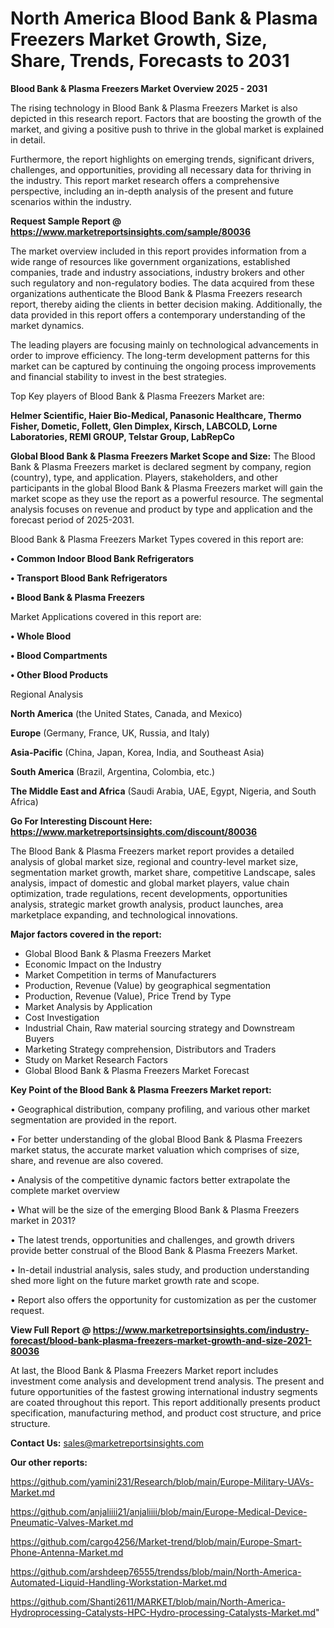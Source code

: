 # North America Blood Bank & Plasma Freezers Market Growth, Size, Share, Trends, Forecasts to 2031

<Strong> Blood Bank & Plasma Freezers Market Overview 2025 - 2031</strong>

The rising technology in Blood Bank & Plasma Freezers Market is also depicted in this research report. Factors that are boosting the growth of the market, and giving a positive push to thrive in the global market is explained in detail.

Furthermore, the report highlights on emerging trends, significant drivers, challenges, and opportunities, providing all necessary data for thriving in the industry. This report market research offers a comprehensive perspective, including an in-depth analysis of the present and future scenarios within the industry.

<strong>Request Sample Report @ <a href=https://www.marketreportsinsights.com/sample/80036>https://www.marketreportsinsights.com/sample/80036</a></strong>

The market overview included in this report provides information from a wide range of resources like government organizations, established companies, trade and industry associations, industry brokers and other such regulatory and non-regulatory bodies. The data acquired from these organizations authenticate the Blood Bank & Plasma Freezers research report, thereby aiding the clients in better decision making. Additionally, the data provided in this report offers a contemporary understanding of the market dynamics.

The leading players are focusing mainly on technological advancements in order to improve efficiency. The long-term development patterns for this market can be captured by continuing the ongoing process improvements and financial stability to invest in the best strategies.

Top Key players of Blood Bank & Plasma Freezers Market are:

<strong>Helmer Scientific, Haier Bio-Medical, Panasonic Healthcare, Thermo Fisher, Dometic, Follett, Glen Dimplex, Kirsch, LABCOLD, Lorne Laboratories, REMI GROUP, Telstar Group, LabRepCo</strong>

<strong><b>Global Blood Bank & Plasma Freezers Market Scope and Size:</b></strong>
The Blood Bank & Plasma Freezers market is declared segment by company, region (country), type, and application. Players, stakeholders, and other participants in the global Blood Bank & Plasma Freezers market will gain the market scope as they use the report as a powerful resource. The segmental analysis focuses on revenue and product by type and application and the forecast period of 2025-2031.

Blood Bank & Plasma Freezers Market Types covered in this report are:

<strong>• Common Indoor Blood Bank Refrigerators

• Transport Blood Bank Refrigerators

• Blood Bank & Plasma Freezers</strong>

Market Applications covered in this report are:

<strong>• Whole Blood

• Blood Compartments

• Other Blood Products</strong> 

Regional Analysis

<strong>North America</strong> (the United States, Canada, and Mexico)

<strong>Europe</strong> (Germany, France, UK, Russia, and Italy)

<strong>Asia-Pacific</strong> (China, Japan, Korea, India, and Southeast Asia)

<strong>South America</strong> (Brazil, Argentina, Colombia, etc.)

<strong>The Middle East and Africa</strong> (Saudi Arabia, UAE, Egypt, Nigeria, and South Africa)

<strong>Go For Interesting Discount Here: <a href=https://www.marketreportsinsights.com/discount/80036>https://www.marketreportsinsights.com/discount/80036</a></strong>

The Blood Bank & Plasma Freezers market report provides a detailed analysis of global market size, regional and country-level market size, segmentation market growth, market share, competitive Landscape, sales analysis, impact of domestic and global market players, value chain optimization, trade regulations, recent developments, opportunities analysis, strategic market growth analysis, product launches, area marketplace expanding, and technological innovations.

<strong><b>Major factors covered in the report:</b></strong>
<ul>
  <li>Global Blood Bank & Plasma Freezers Market </li>
  <li>Economic Impact on the Industry</li>
  <li>Market Competition in terms of Manufacturers</li>
  <li>Production, Revenue (Value) by geographical segmentation</li>
  <li>Production, Revenue (Value), Price Trend by Type</li>
  <li>Market Analysis by Application</li>
  <li>Cost Investigation</li>
  <li>Industrial Chain, Raw material sourcing strategy and Downstream Buyers</li>
  <li>Marketing Strategy comprehension, Distributors and Traders</li>
  <li>Study on Market Research Factors</li>
  <li>Global Blood Bank & Plasma Freezers Market Forecast</li>
</ul>

<strong><b>Key Point of the Blood Bank & Plasma Freezers Market report:</b></strong>

• Geographical distribution, company profiling, and various other market segmentation are provided in the report.

• For better understanding of the global Blood Bank & Plasma Freezers market status, the accurate market valuation which comprises of size, share, and revenue are also covered.

• Analysis of the competitive dynamic factors better extrapolate the complete market overview

• What will be the size of the emerging Blood Bank & Plasma Freezers market in 2031?

• The latest trends, opportunities and challenges, and growth drivers provide better construal of the Blood Bank & Plasma Freezers Market.

• In-detail industrial analysis, sales study, and production understanding shed more light on the future market growth rate and scope.

• Report also offers the opportunity for customization as per the customer request.

<strong><b>View Full Report @ <a href=https://www.marketreportsinsights.com/industry-forecast/blood-bank-plasma-freezers-market-growth-and-size-2021-80036>https://www.marketreportsinsights.com/industry-forecast/blood-bank-plasma-freezers-market-growth-and-size-2021-80036</a></b></strong>


At last, the Blood Bank & Plasma Freezers Market report includes investment come analysis and development trend analysis. The present and future opportunities of the fastest growing international industry segments are coated throughout this report. This report additionally presents product specification, manufacturing method, and product cost structure, and price structure.

<strong>Contact Us:</strong>
sales@marketreportsinsights.com

<strong>Our other reports:</strong>

<a href=https://github.com/yamini231/Research/blob/main/Europe-Military-UAVs-Market.md>https://github.com/yamini231/Research/blob/main/Europe-Military-UAVs-Market.md</a>

<a href=https://github.com/anjaliiii21/anjaliiii/blob/main/Europe-Medical-Device-Pneumatic-Valves-Market.md>https://github.com/anjaliiii21/anjaliiii/blob/main/Europe-Medical-Device-Pneumatic-Valves-Market.md</a>

<a href=https://github.com/cargo4256/Market-trend/blob/main/Europe-Smart-Phone-Antenna-Market.md>https://github.com/cargo4256/Market-trend/blob/main/Europe-Smart-Phone-Antenna-Market.md</a>

<a href=https://github.com/arshdeep76555/trendss/blob/main/North-America-Automated-Liquid-Handling-Workstation-Market.md>https://github.com/arshdeep76555/trendss/blob/main/North-America-Automated-Liquid-Handling-Workstation-Market.md</a>

<a href=https://github.com/Shanti2611/MARKET/blob/main/North-America-Hydroprocessing-Catalysts-HPC-Hydro-processing-Catalysts-Market.md>https://github.com/Shanti2611/MARKET/blob/main/North-America-Hydroprocessing-Catalysts-HPC-Hydro-processing-Catalysts-Market.md</a>"
